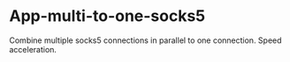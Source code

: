 # App-multi-to-one-socks5
Combine multiple socks5 connections in parallel to one connection. Speed acceleration.
